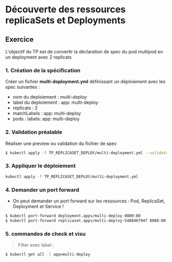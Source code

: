 # Découverte des ressources replicaSets et Deployments


## Exercice

L'objectif du TP est de convertir la déclaration de spec du pod multipod en un deployment avec 2 replicats

### 1. Création de la spécification

Créer un fichier **multi-deployment.yml** définissant un déploiement avec les spec suivantes :

- nom du deploiement : *multi-deploy*
- label du deploiement : app: multi-deploy
- replicats : 2
- matchLabels : app: multi-deploy
- pods : labels: app: multi-deploy


### 2. Validation préalable

Réaliser une preview ou validation du fichier de spec

```bash
$ kubectl apply -f TP_REPLICASET_DEPLOY/multi-deployment.yml --validate=true --dry-run=true
```

### 3. Appliquer le déploiement

```bash
kubectl apply -f TP_REPLICASET_DEPLOY/multi-deployment.yml
```

### 4. Demander un port forward

- On peut demander un port forward sur les ressources : Pod, ReplicaSet, Deployment et Service !

```bash
$ kubectl port-forward deployment.apps/multi-deploy 8080:80
$ kubectl port-forward replicaset.apps/multi-deploy-548846f94f 8080:80
```


### 5. commandes de check et visu

> Filter avec label :

```bash
$ kubectl get all -l app=multi-deploy
```